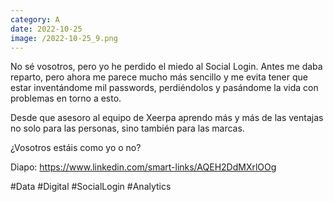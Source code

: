 ```yaml
--- 
category: A 
date: 2022-10-25 
image: /2022-10-25_9.png 
--- 
```


No sé vosotros, pero yo he perdido el miedo al Social Login. Antes me daba reparto, pero ahora me parece mucho más sencillo y me evita tener que estar inventándome mil passwords, perdiéndolos y pasándome la vida con problemas en torno a esto.

Desde que asesoro al equipo de Xeerpa aprendo más y más de las ventajas no solo para las personas, sino también para las marcas. 

¿Vosotros estáis como yo o no?

Diapo: https://www.linkedin.com/smart-links/AQEH2DdMXrlOOg

#Data #Digital #SocialLogin #Analytics